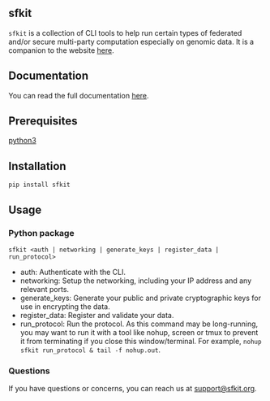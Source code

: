 ## sfkit

`sfkit` is a collection of CLI tools to help run certain types of federated and/or secure multi-party computation especially on genomic data. It is a companion to the website [here](https://sfkit.org/).

## Documentation

You can read the full documentation [here](https://sfkit.readthedocs.io/en/latest/).

## Prerequisites

[python3](https://www.python.org/downloads/)

## Installation

`pip install sfkit`

## Usage

### Python package

`sfkit <auth | networking | generate_keys | register_data | run_protocol>`

- auth: Authenticate with the CLI.
- networking: Setup the networking, including your IP address and any relevant ports.
- generate_keys: Generate your public and private cryptographic keys for use in encrypting the data.
- register_data: Register and validate your data.
- run_protocol: Run the protocol. As this command may be long-running, you may want to run it with a tool like nohup, screen or tmux to prevent it from terminating if you close this window/terminal. For example, `nohup sfkit run_protocol & tail -f nohup.out`.

### Questions

If you have questions or concerns, you can reach us at [support@sfkit.org](mailto:support@sfkit.org).
